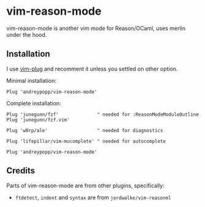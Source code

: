 # vim-reason-mode

vim-reason-mode is another vim mode for Reason/OCaml, uses merlin under the
hood.

## Installation

I use [vim-plug][] and recomment it unless you settled on other option.

Minimal installation:

    Plug 'andreypopp/vim-reason-mode'

Complete installation:

    Plug 'junegunn/fzf'              " needed for :ReasonModeModuleOutline
    Plug 'junegunn/fzf.vim'

    Plug 'w0rp/ale'                  " needed for diagnostics

    Plug 'lifepillar/vim-mucomplete' " needed for autocomplete

    Plug 'andreypopp/vim-reason-mode'

[vim-plug]: https://github.com/junegunn/vim-plug

## Credits

Parts of vim-reason-mode are from other plugins, specifically:

- `ftdetect`, `indent` and `syntax` are from `jordwalke/vim-reasonml`
